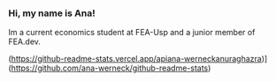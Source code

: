 ### Hi, my name is Ana!

Im a current economics student at FEA-Usp and a junior member of FEA.dev.

(https://github-readme-stats.vercel.app/apiana-werneckanuraghazra)](https://github.com/ana-werneck/github-readme-stats)
